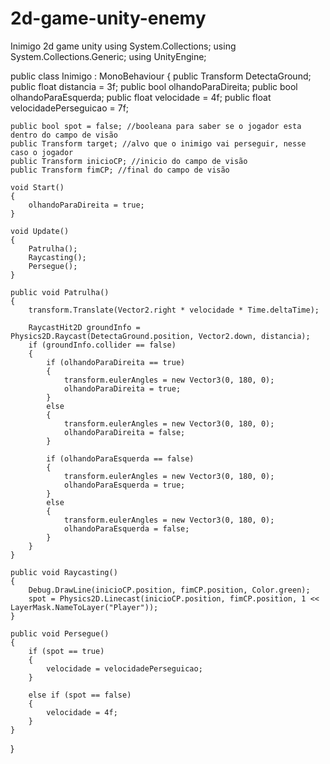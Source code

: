 # 2d-game-unity-enemy
Inimigo 2d game unity
using System.Collections;
using System.Collections.Generic;
using UnityEngine;

public class Inimigo : MonoBehaviour
{
    public Transform DetectaGround;
    public float distancia = 3f;
    public bool olhandoParaDireita;
	public bool olhandoParaEsquerda;
    public float velocidade = 4f; 
    public float velocidadePerseguicao = 7f;

    public bool spot = false; //booleana para saber se o jogador esta dentro do campo de visão
    public Transform target; //alvo que o inimigo vai perseguir, nesse caso o jogador
    public Transform inicioCP; //inicio do campo de visão 
    public Transform fimCP; //final do campo de visão 

    void Start()
    {
        olhandoParaDireita = true;
    }

    void Update()
    {
        Patrulha();
        Raycasting();
        Persegue();
    }

    public void Patrulha()
    {
		transform.Translate(Vector2.right * velocidade * Time.deltaTime);

        RaycastHit2D groundInfo = Physics2D.Raycast(DetectaGround.position, Vector2.down, distancia);
        if (groundInfo.collider == false)
        {
            if (olhandoParaDireita == true)
            {
                transform.eulerAngles = new Vector3(0, 180, 0);
                olhandoParaDireita = true;
            }
            else
            {
                transform.eulerAngles = new Vector3(0, 180, 0);
                olhandoParaDireita = false;
            }
			
			if (olhandoParaEsquerda == false)
            {
                transform.eulerAngles = new Vector3(0, 180, 0);
                olhandoParaEsquerda = true;
            }
            else
            {
                transform.eulerAngles = new Vector3(0, 180, 0);
                olhandoParaEsquerda = false;
            }	
        }
    }

    public void Raycasting()
    {
        Debug.DrawLine(inicioCP.position, fimCP.position, Color.green);
        spot = Physics2D.Linecast(inicioCP.position, fimCP.position, 1 << LayerMask.NameToLayer("Player"));
    }

    public void Persegue()
    {
        if (spot == true)
        {
            velocidade = velocidadePerseguicao;            
        }

        else if (spot == false)
        {
            velocidade = 4f;
        }
    }
}
